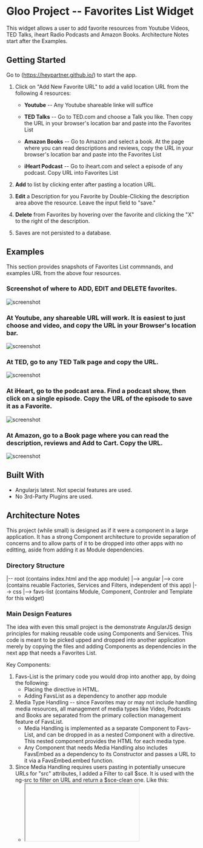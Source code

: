 # Gloo Project -- Favorites List Widget

This widget allows a user to add favorite resources from Youtube Videos, TED Talks, iheart Radio Podcasts and Amazon Books.  Architecture Notes start after the Examples.

## Getting Started

Go to (https://heypartner.github.io/) to start the app.

1. Click on "Add New Favorite URL" to add a valid location URL from the following 4 resources:

    - **Youtube** -- Any Youtube shareable linke will suffice

    - **TED Talks** -- Go to TED.com and choose a Talk you like.  Then copy the URL in your browser's location bar and paste into the Favorites List

    - **Amazon Books** -- Go to Amazon and select a book.  At the page where you can read descriptions and reviews, copy the URL in your browser's location bar and paste into the Favorites List

    - **iHeart Podcast** -- Go to iheart.com and select a episode of any podcast.  Copy URL into Favorites List

2. **Add** to list by clicking enter after pasting a location URL.
3. **Edit** a Description for you Favorite by Double-Clicking the description area above the resource.  Leave the input field to "save."
4. **Delete** from Favorites by hovering over the favorite and clicking the "X" to the right of the description.
5. Saves are not persisted to a database.


## Examples

This section provides snapshots of Favorites List commnands, and examples URL from the above four resources.

### Screenshot of where to ADD, EDIT and DELETE favorites.

![screenshot](https://s21.postimg.org/hmv746ew7/add-edit-delete.png)

### At Youtube, any shareable URL will work. It is easiest to just choose and video, and copy the URL in your Browser's location bar.

![screenshot](https://s22.postimg.org/y070geaa9/youtube.png)

### At TED, go to any TED Talk page and copy the URL.

![screenshot](https://s22.postimg.org/7135l8ntd/ted.png)

### At iHeart, go to the podcast area.  Find a podcast show, then click on a single episode.  Copy the URL of the episode to save it as a Favorite.

![screenshot](https://s22.postimg.org/6zt7rtlzl/iheart.png)

### At Amazon, go to a Book page where you can read the description, reviews and Add to Cart.  Copy the URL.

![screenshot](https://s22.postimg.org/fgsq2qqoh/amazon.png)


## Built With

* Angularjs latest.  Not special features are used.
* No 3rd-Party Plugins are used.

## Architecture Notes

This project (while small) is designed as if it were a component in a large application.  It has a strong Component architecture to provide separation of concerns and to allow parts of it to be dropped into other apps with no editting, aside from adding it as Module dependencies.

### Directory Structure

|-- root (contains index.html and the app module)
|--> angular 
|--> core (contains reuable Factories, Services and Filters, independent of this app)
|--> css
|--> favs-list (contains Module, Component, Controler and Template for this widget)

### Main Design Features

The idea with even this small project is the demonstrate AngularJS design principles for making reusable code using Components and Services.  This code is meant to be picked upped and dropped into another application merely by copying the files and adding Components as dependencies in the next app that needs a Favorites List.

Key Components:

1. Favs-List is the primary code you would drop into another app, by doing the following:
    - Placing the <favs-list></favs-list> directive in HTML.
    - Adding FavsList as a dependency to another app module
2. Media Type Handling -- since Favorites may or may not include handling media resources, all management of media types like Video, Podcasts and Books are separated from the primary collection management feature of FavsList.    
    - Media Handling is implemented as a separate Component to Favs-List, and can be dropped in as a nested Component with a <embed-media></embed-media> directive. This nested component provides the HTML for each media type.
    - Any Component that needs Media Handling also includes FavsEmbed as a dependency to its Constructor and passes a URL to it via a FavsEmbed.embed function.
3. Since Media Handling requires users pasting in potentially unsecure URLs for "src" attributes, I added a Filter to call $sce.  It is used with the ng-src to filter on URL and return a $sce-clean one.  Like this:
    - <iframe ng-src="{{media.embedsrc | trusted }}">


#### Application-Level Files

Contains:
    1. index.html
        - Uses one custom directive in the HTML <fav-list></fav-list>
    2. app.module.js -- application module declaration, including dependencies for FavsList and the Filter for Trusted URLs.

#### Main Component Files

These are placed in the favs-list directory, which contains:
    1. favs-list.module.js -- instantiantes the component and injects Media Handling as dependencies.
    2. favs-list.component.js -- small file that names the TemplateUrl and Constructor for the component.
    3. favs-list.controller.js -- Basic List handling for Adding, Editing, Deleting an item.  Things to note:
        - This also defines the Favs object to share with the Media Embedding handlers.  They expect an object to contain a URL member to extract a URL from.  Media Handling also expects two more members for storing the trusting EmbedSrc and the Type of Media (video, podcast, book, etc);
    4. favs-list.template.html -- the components HTML

#### Media Handling Files

These are not needed by all Favs-List component implementations -- only when the list items contain media and you want the list to display the media onscreen.

The media handling code is divided into Nested HTML via the <embed-media> component directive.  Just post that into any other component template that wants media support.  And there is a Factory for actually created the URLs to embed from the URL the user pastes.  This service is injected into the Favs-List constructor, and called via FavsMedia.embed(favobject) to modify the favorite to support displaying media types.

Since Media Handling could be used by many other apps, independent of Favorite lists, it goes in a Core directory.

Files:
    1. core/kw-embedmedia.component.js -- defines the <embed-media> directive, primarily with ng-if looking and Media Types defined by the EmbedMedia factory service.
    2. core/kw-embed.factory.js -- this is where the logic is that knows about Youtube, iHeart, Amazon and TED.  No other code needs to know about this.  Other code just inject this factory and calls its "embed" function passing a URL.
    3. core/filters/kw-trusted.js -- tiny piece of code for adding a Filter for parsing unsecure URLs with $sce.


## Authors

* **Kevin Willcutts** -  [heypartner](https://github.com/heypartner)
